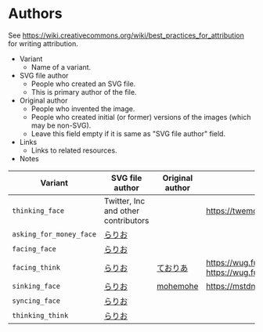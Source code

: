# Authors

See <https://wiki.creativecommons.org/wiki/best_practices_for_attribution> for writing attribution.

* Variant
    + Name of a variant.
* SVG file author
    + People who created an SVG file.
    + This is primary author of the file.
* Original author
    + People who invented the image.
    + People who created initial (or former) versions of the images
      (which may be non-SVG).
    + Leave this field empty if it is same as "SVG file author" field.
* Links
    + Links to related resources.
* Notes

| Variant | SVG file author | Original author | Links | Notes |
|---------|-----------------|-----------------|-------|-------|
| `thinking_face` | Twitter, Inc and other contributors | | <https://twemoji.twitter.com/> | |
| `asking_for_money_face` | [らりお](https://mastodon.cardina1.red/@lo48576) | | | |
| `facing_face` | [らりお](https://mastodon.cardina1.red/@lo48576) | | | |
| `facing_think` | [らりお](https://mastodon.cardina1.red/@lo48576) | [ておりあ](https://wug.fun/@theoria) | <https://wug.fun/@theoria/102797827680416690>, <https://wug.fun/@theoria/104135573937266394> | |
| `sinking_face` | [らりお](https://mastodon.cardina1.red/@lo48576) | [mohemohe](https://mstdn.plusminus.io/@mohemohe) | <https://mstdn.plusminus.io/@mohemohe/104138670696463364> | |
| `syncing_face` | [らりお](https://mastodon.cardina1.red/@lo48576) | | | |
| `thinking_think` | [らりお](https://mastodon.cardina1.red/@lo48576) | | | |
